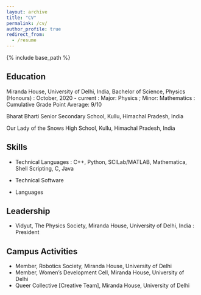 ```yaml
---
layout: archive
title: "CV"
permalink: /cv/
author_profile: true
redirect_from:
  - /resume
---
```


{% include base_path %}

## Education

Miranda House, University of Delhi, India, Bachelor of Science, Physics (Honours)
:   October, 2020 - current
:   Major: Physics ; Minor: Mathematics
:   Cumulative Grade Point Average: 9/10

Bharat Bharti Senior Secondary School, Kullu, Himachal Pradesh, India

Our Lady of the Snows High School, Kullu, Himachal Pradesh, India

Skills
------
* Technical Languages
: C++, Python, SCILab/MATLAB, Mathematica, Shell Scripting, C, Java 

* Technical Software
* Languages
  
Leadership
------
* Vidyut, The Physics Society, Miranda House, University of Delhi, India
: President

Campus Activities
----
* Member, Robotics Society, Miranda House, University of Delhi
* Member, Women’s Development Cell, Miranda House, University of Delhi
* Queer Collective [Creative Team], Miranda House, University of Delhi 
